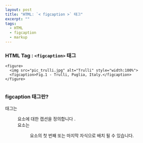 ```yaml
---
layout: post
title: "HTML: `< figcaption >` 태그"
excerpt: ""
tags: 
  - HTML
  - figcaption
  - markup
---
```


### HTML Tag : `<figcaption>` 태그
```
<figure>
  <img src="pic_trulli.jpg" alt="Trulli" style="width:100%">
  <figcaption>Fig.1 - Trulli, Puglia, Italy.</figcaption>
</figure>


```
### figcaption 태그란?
 
<figcaption> 태그는 <figure> 요소에 대한 캡션을 정의합니다 .

<figcaption> 요소는 <figure> 요소의 첫 번째 또는 마지막 자식으로 배치 될 수 있습니다.
